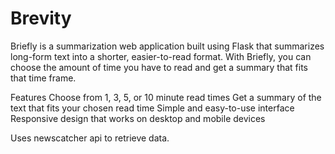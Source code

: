 # Brevity
Briefly is a summarization web application built using Flask that summarizes long-form text into a shorter, easier-to-read format. With Briefly, you can choose the amount of time you have to read and get a summary that fits that time frame.

Features
Choose from 1, 3, 5, or 10 minute read times
Get a summary of the text that fits your chosen read time
Simple and easy-to-use interface
Responsive design that works on desktop and mobile devices

Uses newscatcher api to retrieve data.
